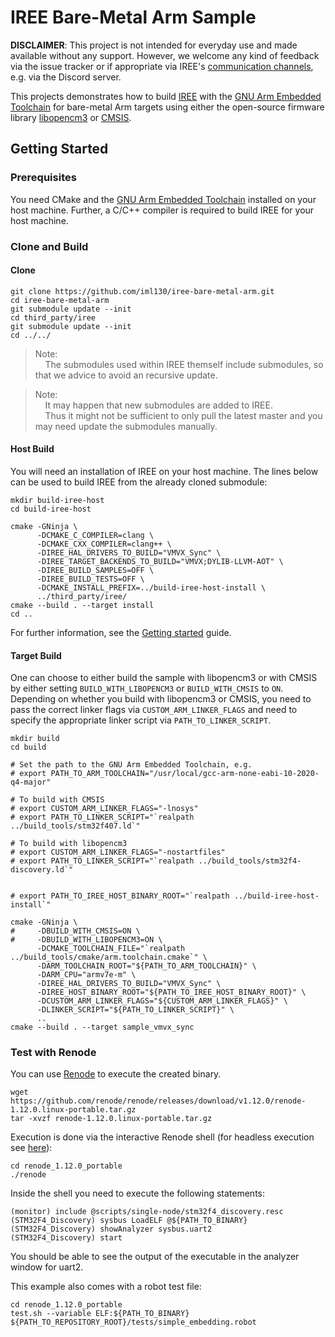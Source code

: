 # IREE Bare-Metal Arm Sample

**DISCLAIMER**:
This project is not intended for everyday use and made available without any support.
However, we welcome any kind of feedback via the issue tracker or if appropriate via IREE's [communication channels](https://github.com/google/iree#communication-channels), e.g. via the Discord server.

This projects demonstrates how to build [IREE](https://github.com/google/iree) with the [GNU Arm Embedded Toolchain](https://developer.arm.com/tools-and-software/open-source-software/developer-tools/gnu-toolchain/gnu-rm) for bare-metal Arm targets using either the open-source firmware library [libopencm3](https://github.com/libopencm3/libopencm3) or [CMSIS](https://github.com/ARM-software/CMSIS_5).
## Getting Started

### Prerequisites

You need CMake and the [GNU Arm Embedded Toolchain](https://developer.arm.com/tools-and-software/open-source-software/developer-tools/gnu-toolchain/gnu-rm) installed on your host machine. Further, a C/C++ compiler is required to build IREE for your host machine.

### Clone and Build
#### Clone

```shell
git clone https://github.com/iml130/iree-bare-metal-arm.git
cd iree-bare-metal-arm
git submodule update --init
cd third_party/iree
git submodule update --init
cd ../../
```
> Note:<br>
> &nbsp;&nbsp;&nbsp;&nbsp;The submodules used within IREE themself include submodules, so that we advice to avoid an recursive update.

> Note:<br>
> &nbsp;&nbsp;&nbsp;&nbsp;It may happen that new submodules are added to IREE.<br>
> &nbsp;&nbsp;&nbsp;&nbsp;Thus it might not be sufficient to only pull the latest master and you may need update the submodules manually.

#### Host Build

You will need an installation of IREE on your host machine. The lines below can be used to build IREE from the already cloned submodule:

```shell
mkdir build-iree-host
cd build-iree-host

cmake -GNinja \
      -DCMAKE_C_COMPILER=clang \
      -DCMAKE_CXX_COMPILER=clang++ \
      -DIREE_HAL_DRIVERS_TO_BUILD="VMVX_Sync" \
      -DIREE_TARGET_BACKENDS_TO_BUILD="VMVX;DYLIB-LLVM-AOT" \
      -DIREE_BUILD_SAMPLES=OFF \
      -DIREE_BUILD_TESTS=OFF \
      -DCMAKE_INSTALL_PREFIX=../build-iree-host-install \
      ../third_party/iree/
cmake --build . --target install
cd ..
```

For further information, see the [Getting started](https://google.github.io/iree/building-from-source/getting-started/) guide.

#### Target Build

One can choose to either build the sample with libopencm3 or with CMSIS by either setting `BUILD_WITH_LIBOPENCM3` or `BUILD_WITH_CMSIS` to `ON`.
Depending on whether you build with libopencm3 or CMSIS, you need to pass the correct linker flags via `CUSTOM_ARM_LINKER_FLAGS`
and need to specify the appropriate linker script via `PATH_TO_LINKER_SCRIPT`.

```shell
mkdir build
cd build

# Set the path to the GNU Arm Embedded Toolchain, e.g.
# export PATH_TO_ARM_TOOLCHAIN="/usr/local/gcc-arm-none-eabi-10-2020-q4-major"

# To build with CMSIS
# export CUSTOM_ARM_LINKER_FLAGS="-lnosys"
# export PATH_TO_LINKER_SCRIPT="`realpath ../build_tools/stm32f407.ld`"

# To build with libopencm3
# export CUSTOM_ARM_LINKER_FLAGS="-nostartfiles"
# export PATH_TO_LINKER_SCRIPT="`realpath ../build_tools/stm32f4-discovery.ld`"


# export PATH_TO_IREE_HOST_BINARY_ROOT="`realpath ../build-iree-host-install`"

cmake -GNinja \
#     -DBUILD_WITH_CMSIS=ON \
#     -DBUILD_WITH_LIBOPENCM3=ON \
      -DCMAKE_TOOLCHAIN_FILE="`realpath ../build_tools/cmake/arm.toolchain.cmake`" \
      -DARM_TOOLCHAIN_ROOT="${PATH_TO_ARM_TOOLCHAIN}" \
      -DARM_CPU="armv7e-m" \
      -DIREE_HAL_DRIVERS_TO_BUILD="VMVX_Sync" \
      -DIREE_HOST_BINARY_ROOT="${PATH_TO_IREE_HOST_BINARY_ROOT}" \
      -DCUSTOM_ARM_LINKER_FLAGS="${CUSTOM_ARM_LINKER_FLAGS}" \
      -DLINKER_SCRIPT="${PATH_TO_LINKER_SCRIPT}" \
      ..
cmake --build . --target sample_vmvx_sync
```

### Test with Renode

You can use [Renode](https://renode.io/) to execute the created binary.

```shell
wget https://github.com/renode/renode/releases/download/v1.12.0/renode-1.12.0.linux-portable.tar.gz
tar -xvzf renode-1.12.0.linux-portable.tar.gz
```
Execution is done via the interactive Renode shell (for headless execution see [here](https://github.com/renode/renode/issues/138)):

```shell
cd renode_1.12.0_portable
./renode
```
Inside the shell you need to execute the following statements:
```shell
(monitor) include @scripts/single-node/stm32f4_discovery.resc
(STM32F4_Discovery) sysbus LoadELF @${PATH_TO_BINARY}
(STM32F4_Discovery) showAnalyzer sysbus.uart2
(STM32F4_Discovery) start
```
You should be able to see the output of the executable in the analyzer window for uart2.

This example also comes with a robot test file:

```shell
cd renode_1.12.0_portable
test.sh --variable ELF:${PATH_TO_BINARY} ${PATH_TO_REPOSITORY_ROOT}/tests/simple_embedding.robot
```
